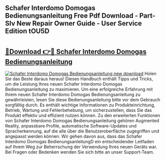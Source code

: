 ## Schafer Interdomo Domogas Bedienungsanleitung Free Pdf Download - Part-Slv New Repair Owner Guide - User Service Edition tOU5D

# <h2><a href="http://df4xy31.blite.top/?on=Schafer+Interdomo+Domogas+Bedienungsanleitung">🔗Download 👉🔴 Schafer Interdomo Domogas Bedienungsanleitung</a></h2>

[![Schafer Interdomo Domogas Bedienungsanleitung new download](https://i.imgur.com/lujVjoI.png)](http://df4xy31.blite.top/?on=Schafer+Interdomo+Domogas+Bedienungsanleitung)
Holen Sie das Beste daraus heraus! Dieses Handbuch enthält Tipps und Tricks, um die Leistung Ihres neuen Schafer Interdomo Domogas Bedienungsanleitung zu maximieren. Um eine erfolgreiche Erfahrung mit Ihrem neuen Schafer Interdomo Domogas Bedienungsanleitung zu gewährleisten, lesen Sie diese Bedienungsanleitung bitte vor dem Gebrauch sorgfältig durch. Es enthält wichtige Informationen zu Produkteinrichtung, Betrieb, Wartung und Fehlerbehebung, um sicherzustellen, dass Sie das Produkt effektiv und effizient nutzen können. Zu den erweiterten Funktionen von Schafer Interdomo Domogas Bedienungsanleitung gehören Augmented Reality, anpassbare Profile, automatische Software-Updates und Spracherkennung, auf die alle über die Benutzeroberfläche zugegriffen und angepasst werden können. Wir gehen davon aus, dass das Schafer Interdomo Domogas BedienungsanleitungD ein entscheidender Leitfaden auf Ihrem Weg zur Beherrschung der Verwendung Ihres neuen Geräts war. Bei Fragen oder Bedenken wenden Sie sich bitte an unser Support-Team.
